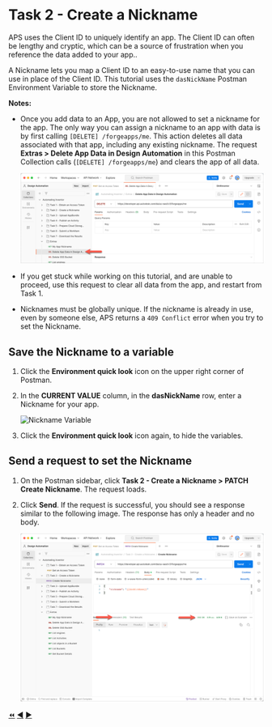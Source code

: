 # Task 2 - Create a Nickname

APS uses the Client ID to uniquely identify an app. The Client ID can often be lengthy and cryptic, which can be a source of frustration when you reference the data added to your app..

A Nickname lets you map a Client ID to an easy-to-use name that you can use in place of the Client ID. This tutorial uses the `dasNickName` Postman Environment Variable to store the Nickname.

**Notes:**

- Once you add data to an App, you are not allowed to set a nickname for the app. The only way you can assign a nickname to an app with data is by first calling  `[DELETE] /forgeapps/me`. This action deletes all data associated with that app, including any existing nickname. The request **Extras > Delete App Data in Design Automation** in this Postman Collection calls (`[DELETE] /forgeapps/me`) and clears the app of all data.

    ![Delete App Data](../images/task2-delete_forge_app.png "Delete app")

- If you get stuck while working on this tutorial, and are unable to proceed, use this request to clear all data from the app, and restart from Task 1.

- Nicknames must be globally unique.  If the nickname is already in use, even by someone else, APS returns a `409 Conflict` error when you try to set the Nickname.

## Save the Nickname to a variable

1. Click the **Environment quick look** icon on the upper right corner of Postman.

2. In the **CURRENT VALUE** column, in the **dasNickName** row, enter a Nickname for your app.

   ![Nickname Variable](../images/task2-environment_variables_grid.png "Nickname Variable")


3. Click the **Environment quick look** icon again, to hide the variables.

## Send a request to set the Nickname

1. On the Postman sidebar, click **Task 2 - Create a Nickname > PATCH Create Nickname**. The request loads.

2. Click **Send**. If the request is successful, you should see a response similar to the following image. The response has only a header and no body.

    ![Successful nickname](../images/task2-successfull.png "Successful Nickname")

[:rewind:](../readme.md "readme.md") [:arrow_backward:](task-1.md "Previous task") [:arrow_forward:](task-3.md "Next task")

